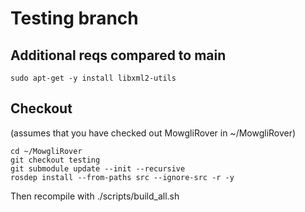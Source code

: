 # Testing branch
## Additional reqs compared to main

```
sudo apt-get -y install libxml2-utils
```

## Checkout
(assumes that you have checked out MowgliRover in ~/MowgliRover)

```
cd ~/MowgliRover
git checkout testing
git submodule update --init --recursive
rosdep install --from-paths src --ignore-src -r -y
```

Then recompile with ./scripts/build_all.sh
